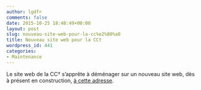 ```yaml
---
author: lgdfr
comments: false
date: 2015-10-25 18:48:49+00:00
layout: post
slug: nouveau-site-web-pour-la-cc%e2%80%a0
title: Nouveau site web pour la CC†
wordpress_id: 441
categories:
- Maintenance
---
```


Le site web de la CC† s’apprête à déménager sur un nouveau site web, dès à présent en construction, [à cette adresse](https://cccroix.github.io/).

